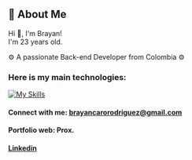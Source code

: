 ## 🚀 About Me

Hi 👋, I'm Brayan!<br>
I'm 23 years old.

⚙️ A passionate Back-end Developer from Colombia ⚙️

### Here is my main technologies:
[![My Skills](https://skillicons.dev/icons?i=js,py,mysql,c,django&theme=light)](https://portfolio_prox)

#### Connect with me: brayancarorodriguez@gmail.com
#### Portfolio web: Prox.
#### [Linkedin](https://www.linkedin.com/in/brayan-caro-a605a22b6/)
